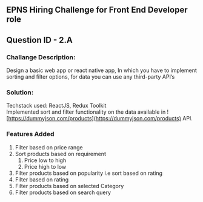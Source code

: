 ## EPNS Hiring Challenge for Front End Developer role
## Question ID - 2.A   

### Challange Description:

Design a basic web app or react native app, In which you have to implement sorting and filter options, for data you can use any third-party API’s

### Solution:

Techstack used: ReactJS, Redux Toolkit <br>
Implemented sort and filter functionality on the data available in ![https://dummyjson.com/products](https://dummyjson.com/products) API.
    
### Features Added
1. Filter based on price range
2. Sort products based on requirement
    1. Price low to high
    2. Price high to low
3. Filter products based on popularity i.e sort based on rating
4. Filter based on rating
5. Filter products based on selected Category
6. Filter products based on search query
